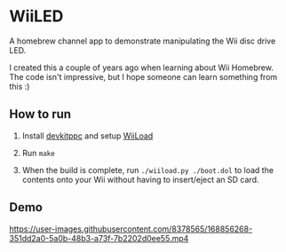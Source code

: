 # WiiLED

A homebrew channel app to demonstrate manipulating the Wii disc drive LED.

I created this a couple of years ago when learning about Wii Homebrew. The code isn't impressive, but I hope someone can learn something from this :)

## How to run

1. Install [devkitppc](https://wiibrew.org/wiki/DevkitPPC) and setup [WiiLoad](https://wiibrew.org/wiki/Wiiload)

2. Run `make`

3. When the build is complete, run `./wiiload.py ./boot.dol` to load the contents onto your Wii without having to insert/eject an SD card.

## Demo

<https://user-images.githubusercontent.com/8378565/168856268-351dd2a0-5a0b-48b3-a73f-7b2202d0ee55.mp4>
